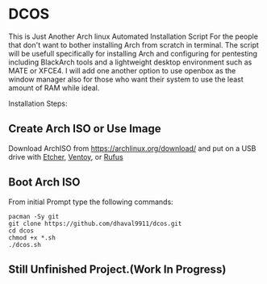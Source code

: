 # DCOS
This is Just Another Arch linux Automated Installation Script For the people that don't want to bother installing Arch from scratch in terminal.
The script will be usefull specifically for installing Arch and configuring for pentesting including BlackArch tools and a lightweight desktop environment such as MATE or XFCE4.
I will add one another option to use openbox as the window manager also for those who want their system to use the least amount of RAM while ideal.

Installation Steps:

## Create Arch ISO or Use Image

Download ArchISO from <https://archlinux.org/download/> and put on a USB drive with [Etcher](https://www.balena.io/etcher/), [Ventoy](https://www.ventoy.net/en/index.html), or [Rufus](https://rufus.ie/en/)

## Boot Arch ISO

From initial Prompt type the following commands:

```
pacman -Sy git
git clone https://github.com/dhaval9911/dcos.git
cd dcos
chmod +x *.sh
./dcos.sh
```
## Still Unfinished Project.(Work In Progress)
